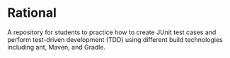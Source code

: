 # Rational
A repository for students to practice how to create JUnit test cases and perform test-driven development (TDD) using different build technologies including ant, Maven, and Gradle.
